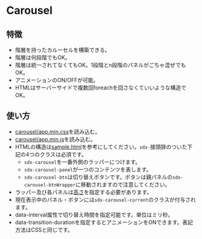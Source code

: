# Carousel

## 特徴

* 階層を持ったカルーセルを構築できる。
* 階層は何段階でもOK。
* 階層は統一されてなくてもOK。1段階とn段階のパネルがごちゃ混ぜでもOK。
* アニメーションのON/OFFが可能。
* HTMLはサーバーサイドで複数回foreachを回さなくていいような構造でOK。

## 使い方

* [carousel/app.min.css](../../carousel/app.min.css)を読み込む。
* [carousel/app.min.js](../../carousel/app.min.js)を読み込む。
* HTMLの構造は[sample.html](./sample.html)を参考にしてください。`sdx-`接頭辞のついた下記の4つのクラスは必須です。
  * `sdx-carousel`を一番外側のラッパーにつけます。
  * `sdx-carousel-panel`が一つのコンテンツを表します。
  * `sdx-carousel-btn`は切り替えボタンです。ボタンは親パネルの`sdx-carousel-btnWrapper`に移動されますので注意してください。
* ラッパー及び各パネルは[高さ](./sample.html#L28-L47)を指定する必要があります。
* 現在表示中のパネル・ボタンには`sdx-carousel-current`のクラスが付与されます。
* data-interval属性で切り替え時間を指定可能です。単位はミリ秒。
* data-transition-durationを指定するとアニメーションをONできます。表記方法はCSSと同じです。
